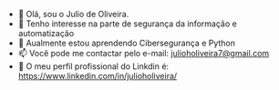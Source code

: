 - 👋 Olá, sou o Julio de Oliveira.
- 👀 Tenho interesse na parte de segurança da informação e automatização
- 🌱 Aualmente estou aprendendo Cibersegurança e Python
- 📫 Você pode me contactar pelo e-mail: julioholiveira7@gmail.com
- :page_facing_up: O meu perfil profissional do Linkdin é: https://www.linkedin.com/in/julioholiveira/
<!---
julioho7/julioho7 is a ✨ special ✨ repository because its `README.md` (this file) appears on your GitHub profile.
You can click the Preview link to take a look at your changes.
--->

